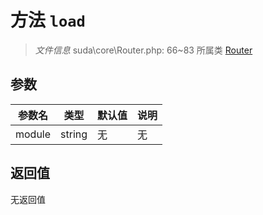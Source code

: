 # 方法 `load`

> *文件信息* suda\core\Router.php: 66~83
> 所属类 [Router](../Router.md)




## 参数


| 参数名 | 类型 | 默认值 | 说明 |
|--------|-----|-------|-------|
| module |  string | 无 | 无 |



## 返回值

无返回值
